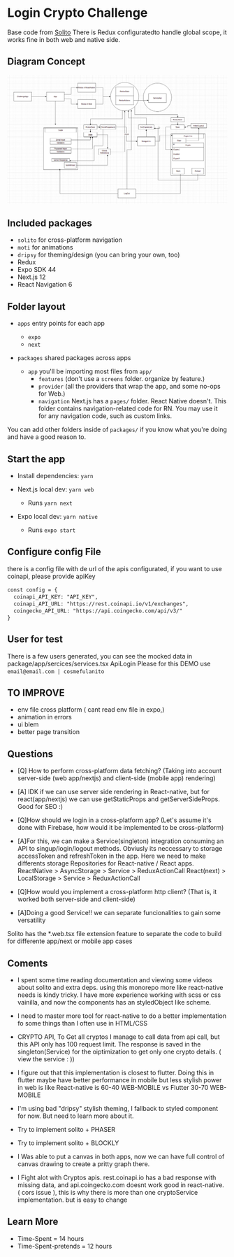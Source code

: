 # Login Crypto Challenge
Base code from [Solito](https://example.solito.dev)
There is Redux configuratedto handle global scope, it works fine in both web and native side.

## Diagram Concept
![DiagramImage](https://raw.githubusercontent.com/Joker9090/CryptoLoginChallenge/master/apps/next/public/Diagram4CryptoChallenge.png)

## Included packages

- `solito` for cross-platform navigation
- `moti` for animations
- `dripsy` for theming/design (you can bring your own, too)
- Redux
- Expo SDK 44
- Next.js 12
- React Navigation 6

## Folder layout

- `apps` entry points for each app

  - `expo`
  - `next`

- `packages` shared packages across apps
  - `app` you'll be importing most files from `app/`
    - `features` (don't use a `screens` folder. organize by feature.)
    - `provider` (all the providers that wrap the app, and some no-ops for Web.)
    - `navigation` Next.js has a `pages/` folder. React Native doesn't. This folder contains navigation-related code for RN. You may use it for any navigation code, such as custom links.

You can add other folders inside of `packages/` if you know what you're doing and have a good reason to.

## Start the app

- Install dependencies: `yarn`

- Next.js local dev: `yarn web`
  - Runs `yarn next`
- Expo local dev: `yarn native`
  - Runs `expo start`


## Configure config File
there is a config file with de url of the apis configurated,
if you want to use coinapi, please provide apiKey
```
const config = {
  coinapi_API_KEY: "API_KEY",
  coinapi_API_URL: "https://rest.coinapi.io/v1/exchanges",
  coingecko_API_URL: "https://api.coingecko.com/api/v3/"
}

```

## User for test
There is a few users generated, you can see the mocked data in package/app/sercices/services.tsx ApiLogin
Please for this DEMO use `email@email.com | cosmefulanito`


 
## TO IMPROVE
- env file cross platform ( cant read env file in expo,)
- animation in errors 
- ui blem
- better page transition

## Questions 
- [Q] How to perform cross-platform data fetching? (Taking into account server-side (web app/nextjs) and client-side (mobile app) rendering)
- [A] IDK if we can use server side rendering in React-native, but for react(app/nextjs) we can use getStaticProps and getServerSideProps. Good for SEO :)

- [Q]How should we login in a cross-platform app? (Let's assume it's done with Firebase, how would it be implemented to be cross-platform) 
- [A]For this, we can make a Service(singleton) integration consuming an API to singup/login/logout methods.
Obviusly its neccessary to storage accessToken and refreshToken in the app. Here we need to make differents storage Repositories for React-native / React apps. 
ReactNative > AsyncStorage > Service > ReduxActionCall
React(next) > LocalStorage > Service > ReduxActionCall

- [Q]How would you implement a cross-platform http client? (That is, it worked both server-side and client-side)
- [A]Doing a good Service!! we can separate funcionalities to gain some versatility

Solito has the *.web.tsx file extension feature to separate the code to build for differente app/next or mobile app cases


## Coments 
- I spent some time reading documentation and viewing some videos about solito and extra deps. using this monorepo more like react-native needs is kindy tricky. I have more experience working with scss or css vainilla, and now the components has an styledObject like scheme.
- I need to master more tool for react-native to do a better implementation fo some things than I often use in HTML/CSS
- CRYPTO API, To Get all cryptos I manage to call data from api call, but this API only has 100 request limit. The response is saved in the singleton(Service) for the oiptimization to get only one crypto details. ( view the service : )) 
- I figure out that this implementation is closest to flutter. Doing this in flutter maybe have better performance in mobile but less stylish power in web
is like React-native is 60-40 WEB-MOBILE vs Flutter 30-70 WEB-MOBILE
- I'm using bad "dripsy" stylish theming, I fallback to styled component for now. But need to learn more about it.

- Try to implement solito + PHASER 
- Try to implement solito + BLOCKLY 


- I Was able to put a canvas in both apps, now we can have full control of canvas drawing to create a pritty graph there.

- I Fight alot with Cryptos apis. rest.coinapi.io has a bad response with missing data, and api.coingecko.com doesnt work good in react-native. ( cors issue ), this is why there is more than one cryptoService implementation. but is easy to change

## Learn More
- Time-Spent = 14 hours
- Time-Spent-pretends = 12 hours


